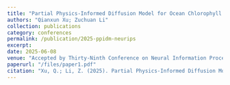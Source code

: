 ```yaml
---
title: "Partial Physics-Informed Diffusion Model for Ocean Chlorophyll Reconstruction"
authors: "Qianxun Xu; Zuchuan Li"
collection: publications
category: conferences
permalink: /publication/2025-ppidm-neurips
excerpt: 
date: 2025-06-08
venue: "Accepted by Thirty-Ninth Conference on Neural Information Processing Systems (<b>NeurIPS 2025</b>)"
paperurl: "/files/paper1.pdf"
citation: "Xu, Q.; Li, Z. (2025). Partial Physics-Informed Diffusion Model for Ocean Chlorophyll Reconstruction. Submitted to the Thirty-Ninth Conference on Neural Information Processing Systems (NeurIPS 2025)."
---
```


